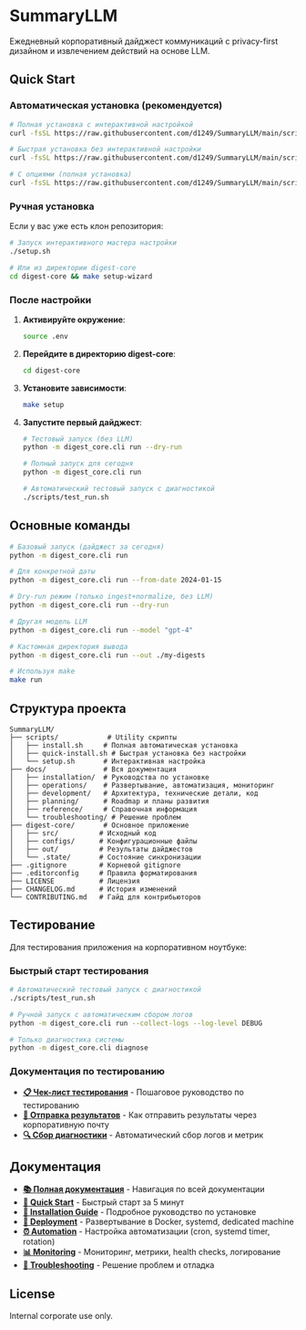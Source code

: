 # SummaryLLM

Ежедневный корпоративный дайджест коммуникаций с privacy-first дизайном и извлечением действий на основе LLM.

## Quick Start

### Автоматическая установка (рекомендуется)

```bash
# Полная установка с интерактивной настройкой
curl -fsSL https://raw.githubusercontent.com/d1249/SummaryLLM/main/scripts/install.sh | bash

# Быстрая установка без интерактивной настройки
curl -fsSL https://raw.githubusercontent.com/d1249/SummaryLLM/main/scripts/quick-install.sh | bash

# С опциями (полная установка)
curl -fsSL https://raw.githubusercontent.com/d1249/SummaryLLM/main/scripts/install.sh | bash -s -- --install-dir /opt/summaryllm
```

### Ручная установка

Если у вас уже есть клон репозитория:

```bash
# Запуск интерактивного мастера настройки
./setup.sh

# Или из директории digest-core
cd digest-core && make setup-wizard
```

### После настройки

1. **Активируйте окружение**:
   ```bash
   source .env
   ```

2. **Перейдите в директорию digest-core**:
   ```bash
   cd digest-core
   ```

3. **Установите зависимости**:
   ```bash
   make setup
   ```

4. **Запустите первый дайджест**:
   ```bash
   # Тестовый запуск (без LLM)
   python -m digest_core.cli run --dry-run
   
   # Полный запуск для сегодня
   python -m digest_core.cli run
   
   # Автоматический тестовый запуск с диагностикой
   ./scripts/test_run.sh
   ```

## Основные команды

```bash
# Базовый запуск (дайджест за сегодня)
python -m digest_core.cli run

# Для конкретной даты
python -m digest_core.cli run --from-date 2024-01-15

# Dry-run режим (только ingest+normalize, без LLM)
python -m digest_core.cli run --dry-run

# Другая модель LLM
python -m digest_core.cli run --model "gpt-4"

# Кастомная директория вывода
python -m digest_core.cli run --out ./my-digests

# Используя make
make run
```

## Структура проекта

```
SummaryLLM/
├── scripts/            # Utility скрипты
│   ├── install.sh     # Полная автоматическая установка
│   ├── quick-install.sh # Быстрая установка без настройки
│   └── setup.sh       # Интерактивная настройка
├── docs/              # Вся документация
│   ├── installation/  # Руководства по установке
│   ├── operations/    # Развертывание, автоматизация, мониторинг
│   ├── development/   # Архитектура, технические детали, код
│   ├── planning/      # Roadmap и планы развития
│   ├── reference/     # Справочная информация
│   └── troubleshooting/ # Решение проблем
├── digest-core/       # Основное приложение
│   ├── src/          # Исходный код
│   ├── configs/      # Конфигурационные файлы
│   ├── out/          # Результаты дайджестов
│   └── .state/       # Состояние синхронизации
├── .gitignore        # Корневой gitignore
├── .editorconfig     # Правила форматирования
├── LICENSE           # Лицензия
├── CHANGELOG.md      # История изменений
└── CONTRIBUTING.md   # Гайд для контрибьюторов
```

## Тестирование

Для тестирования приложения на корпоративном ноутбуке:

### Быстрый старт тестирования
```bash
# Автоматический тестовый запуск с диагностикой
./scripts/test_run.sh

# Ручной запуск с автоматическим сбором логов
python -m digest_core.cli run --collect-logs --log-level DEBUG

# Только диагностика системы
python -m digest_core.cli diagnose
```

### Документация по тестированию
- **[📋 Чек-лист тестирования](digest-core/docs/testing/MANUAL_TESTING_CHECKLIST.md)** - Пошаговое руководство по тестированию
- **[📧 Отправка результатов](digest-core/docs/testing/SEND_RESULTS.md)** - Как отправить результаты через корпоративную почту
- **[🔍 Сбор диагностики](digest-core/scripts/collect_diagnostics.sh)** - Автоматический сбор логов и метрик

## Документация

- **[📚 Полная документация](docs/README.md)** - Навигация по всей документации
- **[🚀 Quick Start](docs/installation/QUICK_START.md)** - Быстрый старт за 5 минут
- **[🔧 Installation Guide](docs/installation/INSTALL.md)** - Подробное руководство по установке
- **[🐳 Deployment](docs/operations/DEPLOYMENT.md)** - Развертывание в Docker, systemd, dedicated machine
- **[⏰ Automation](docs/operations/AUTOMATION.md)** - Настройка автоматизации (cron, systemd timer, rotation)
- **[📊 Monitoring](docs/operations/MONITORING.md)** - Мониторинг, метрики, health checks, логирование
- **[🚨 Troubleshooting](docs/troubleshooting/TROUBLESHOOTING.md)** - Решение проблем и отладка

## License

Internal corporate use only.